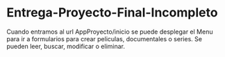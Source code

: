 # Entrega-Proyecto-Final-Incompleto

Cuando entramos al url AppProyecto/inicio se puede desplegar el Menu para ir a formularios para crear peliculas, documentales o series. Se pueden leer, buscar, modificar o eliminar.

